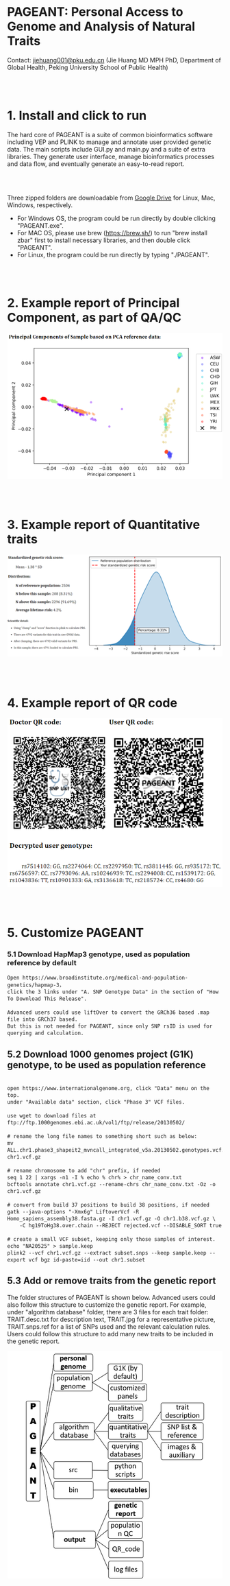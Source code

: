
# PAGEANT: Personal Access to Genome and Analysis of Natural Traits

Contact: jiehuang001@pku.edu.cn (Jie Huang MD MPH PhD, Department of Global Health, Peking University School of Public Health)

<br/><br/>

# 1. Install and click to run

The hard core of PAGEANT is a suite of common bioinformatics software including VEP and PLINK to manage and annotate user provided genetic data. 
The main scripts include GUI.py and main.py and a suite of extra libraries. They generate user interface, manage bioinformatics processes and data flow, and eventually generate an easy-to-read report. 

<br/><br/>

Three zipped folders are downloadable from [Google Drive](https://drive.google.com/drive/folders/1utGpJNofmjqoV6TG8F9FqMv9iD-CKhwi?usp=sharing) for Linux, Mac, Windows, respectively. 
* For Windows OS, the program could be run directly by double clicking "PAGEANT.exe".
* For MAC OS, please use brew (https://brew.sh/) to run "brew install zbar" first to install necessary libraries, and then double click "PAGEANT".
* For Linux, the program could be run directly by typing "./PAGEANT".

<br/><br/>

# 2. Example report of Principal Component, as part of QA/QC

![example report for QC](./images/Fig_PC.png)

<br/><br/>

# 3. Example report of Quantitative traits

![example report for Quantitative traits](./images/Fig_Qt.png)

<br/><br/>

# 4. Example report of QR code

![example report for QR code](./images/Fig_QR.png)

<br/><br/>

# 5. Customize PAGEANT

### 5.1 Download HapMap3 genotype, used as population reference by default

```
Open https://www.broadinstitute.org/medical-and-population-genetics/hapmap-3， 
click the 3 links under "A. SNP Genotype Data" in the section of "How To Download This Release".

Advanced users could use liftOver to convert the GRCh36 based .map file into GRCh37 based.
But this is not needed for PAGEANT, since only SNP rsID is used for querying and calculation.

```

## 5.2 Download 1000 genomes project (G1K) genotype, to be used as population reference

```

open https://www.internationalgenome.org, click "Data" menu on the top.
under "Available data" section, click "Phase 3" VCF files.

use wget to download files at ftp://ftp.1000genomes.ebi.ac.uk/vol1/ftp/release/20130502/

# rename the long file names to something short such as below:
mv ALL.chr1.phase3_shapeit2_mvncall_integrated_v5a.20130502.genotypes.vcf.gz chr1.vcf.gz

# rename chromosome to add "chr" prefix, if needed
seq 1 22 | xargs -n1 -I % echo % chr% > chr_name_conv.txt
bcftools annotate chr1.vcf.gz --rename-chrs chr_name_conv.txt -Oz -o chr1.vcf.gz

# convert from build 37 positions to build 38 positions, if needed
gatk --java-options "-Xmx6g" LiftoverVcf -R Homo_sapiens_assembly38.fasta.gz -I chr1.vcf.gz -O chr1.b38.vcf.gz \
	-C hg19ToHg38.over.chain --REJECT rejected.vcf --DISABLE_SORT true

# create a small VCF subset, keeping only those samples of interest.
echo "NA20525" > sample.keep
plink2 --vcf chr1.vcf.gz --extract subset.snps --keep sample.keep --export vcf bgz id-paste=iid --out chr1.subset

```

## 5.3 Add or remove traits from the genetic report

The folder structures of PAGEANT is shown below. Advanced users could also follow this structure to customize the genetic report. For example, under "algorithm database" folder, there are 3 files for each trait folder: TRAIT.desc.txt for description text, TRAIT.jpg for a representative picture, TRAIT.snps.ref for a list of SNPs used and the relevant calculation rules. Users could follow this structure to add many new traits to be included in the genetic report.  

![Folder Structure](./images/Fig_folder.png)
